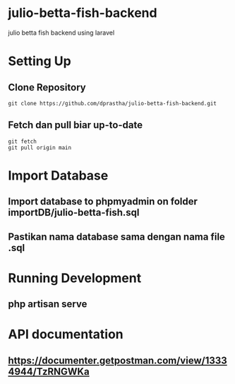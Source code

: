 # julio-betta-fish-backend

julio betta fish backend using laravel

# Setting Up

## Clone Repository

`git clone https://github.com/dprastha/julio-betta-fish-backend.git`

## Fetch dan pull biar up-to-date

`git fetch` \
`git pull origin main`

# Import Database

## Import database to phpmyadmin on folder importDB/julio-betta-fish.sql

## Pastikan nama database sama dengan nama file .sql

# Running Development

## php artisan serve

# API documentation

## https://documenter.getpostman.com/view/13334944/TzRNGWKa
